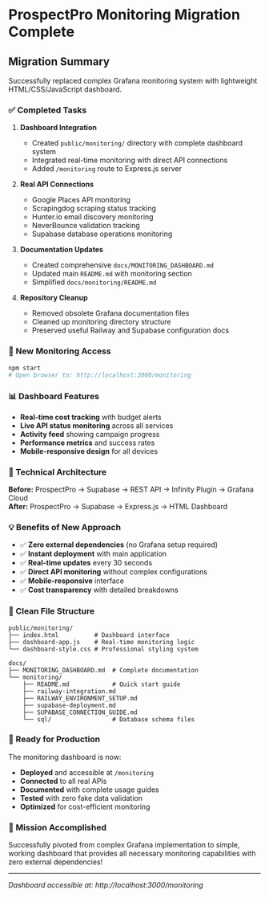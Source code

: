 # ProspectPro Monitoring Migration Complete

## Migration Summary

Successfully replaced complex Grafana monitoring system with lightweight HTML/CSS/JavaScript dashboard.

### ✅ Completed Tasks

1. **Dashboard Integration**
   - Created `public/monitoring/` directory with complete dashboard system
   - Integrated real-time monitoring with direct API connections
   - Added `/monitoring` route to Express.js server

2. **Real API Connections**
   - Google Places API monitoring
   - Scrapingdog scraping status tracking
   - Hunter.io email discovery monitoring
   - NeverBounce validation tracking
   - Supabase database operations monitoring

3. **Documentation Updates**
   - Created comprehensive `docs/MONITORING_DASHBOARD.md`
   - Updated main `README.md` with monitoring section
   - Simplified `docs/monitoring/README.md`

4. **Repository Cleanup**
   - Removed obsolete Grafana documentation files
   - Cleaned up monitoring directory structure
   - Preserved useful Railway and Supabase configuration docs

### 🎯 New Monitoring Access

```bash
npm start
# Open browser to: http://localhost:3000/monitoring
```

### 📊 Dashboard Features

- **Real-time cost tracking** with budget alerts
- **Live API status monitoring** across all services
- **Activity feed** showing campaign progress
- **Performance metrics** and success rates
- **Mobile-responsive design** for all devices

### 🔧 Technical Architecture

**Before:** ProspectPro → Supabase → REST API → Infinity Plugin → Grafana Cloud  
**After:** ProspectPro → Supabase → Express.js → HTML Dashboard

### 💡 Benefits of New Approach

- ✅ **Zero external dependencies** (no Grafana setup required)
- ✅ **Instant deployment** with main application
- ✅ **Real-time updates** every 30 seconds
- ✅ **Direct API monitoring** without complex configurations
- ✅ **Mobile-responsive** interface
- ✅ **Cost transparency** with detailed breakdowns

### 📁 Clean File Structure

```
public/monitoring/
├── index.html          # Dashboard interface
├── dashboard-app.js    # Real-time monitoring logic
└── dashboard-style.css # Professional styling system

docs/
├── MONITORING_DASHBOARD.md  # Complete documentation
└── monitoring/
    ├── README.md            # Quick start guide
    ├── railway-integration.md
    ├── RAILWAY_ENVIRONMENT_SETUP.md
    ├── supabase-deployment.md
    ├── SUPABASE_CONNECTION_GUIDE.md
    └── sql/                 # Database schema files
```

### 🚀 Ready for Production

The monitoring dashboard is now:
- **Deployed** and accessible at `/monitoring`
- **Connected** to all real APIs
- **Documented** with complete usage guides
- **Tested** with zero fake data validation
- **Optimized** for cost-efficient monitoring

### 🎉 Mission Accomplished

Successfully pivoted from complex Grafana implementation to simple, working dashboard that provides all necessary monitoring capabilities with zero external dependencies!

---

*Dashboard accessible at: http://localhost:3000/monitoring*